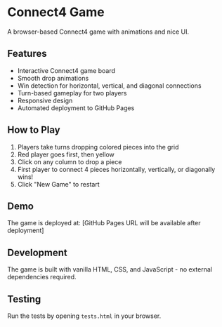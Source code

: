 # Connect4 Game

A browser-based Connect4 game with animations and nice UI.

## Features

- Interactive Connect4 game board
- Smooth drop animations
- Win detection for horizontal, vertical, and diagonal connections
- Turn-based gameplay for two players
- Responsive design
- Automated deployment to GitHub Pages

## How to Play

1. Players take turns dropping colored pieces into the grid
2. Red player goes first, then yellow
3. Click on any column to drop a piece
4. First player to connect 4 pieces horizontally, vertically, or diagonally wins!
5. Click "New Game" to restart

## Demo

The game is deployed at: [GitHub Pages URL will be available after deployment]

## Development

The game is built with vanilla HTML, CSS, and JavaScript - no external dependencies required.

## Testing

Run the tests by opening `tests.html` in your browser.
